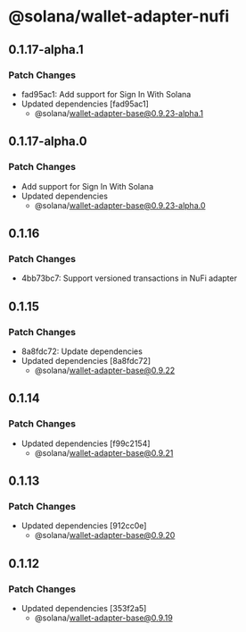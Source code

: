 # @solana/wallet-adapter-nufi

## 0.1.17-alpha.1

### Patch Changes

-   fad95ac1: Add support for Sign In With Solana
-   Updated dependencies [fad95ac1]
    -   @solana/wallet-adapter-base@0.9.23-alpha.1

## 0.1.17-alpha.0

### Patch Changes

-   Add support for Sign In With Solana
-   Updated dependencies
    -   @solana/wallet-adapter-base@0.9.23-alpha.0

## 0.1.16

### Patch Changes

-   4bb73bc7: Support versioned transactions in NuFi adapter

## 0.1.15

### Patch Changes

-   8a8fdc72: Update dependencies
-   Updated dependencies [8a8fdc72]
    -   @solana/wallet-adapter-base@0.9.22

## 0.1.14

### Patch Changes

-   Updated dependencies [f99c2154]
    -   @solana/wallet-adapter-base@0.9.21

## 0.1.13

### Patch Changes

-   Updated dependencies [912cc0e]
    -   @solana/wallet-adapter-base@0.9.20

## 0.1.12

### Patch Changes

-   Updated dependencies [353f2a5]
    -   @solana/wallet-adapter-base@0.9.19
